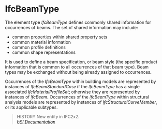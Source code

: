 IfcBeamType
===========
The element type _IfcBeamType_ defines commonly shared information for
occurrences of beams. The set of shared information may include:  
  
* common properties within shared property sets  
* common material information  
* common profile definitions  
* common shape representations  
  
It is used to define a beam specification, or beam style (the specific product
information that is common to all occurrences of that beam type). Beam types
may be exchanged without being already assigned to occurrences.  
  
Occurrences of the _IfcBeamType_ within building models are represented by
instances of _IfcBeamStandardCase_ if the _IfcBeamType_ has a single
associated _IfcMaterialProfileSet_; otherwise they are represented by
instances of _IfcBeam_. Occurrences of the _IfcBeamType_ within structural
analysis models are represented by instances of _IfcStructuralCurveMember_, or
its applicable subtypes.  
  
> HISTORY  New entity in IFC2x2.  
[ _bSI
Documentation_](https://standards.buildingsmart.org/IFC/DEV/IFC4_2/FINAL/HTML/schema/ifcsharedbldgelements/lexical/ifcbeamtype.htm)


